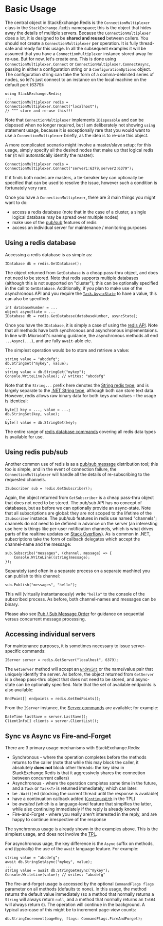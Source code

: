 ﻿Basic Usage
===

The central object in StackExchange.Redis is the `ConnectionMultiplexer` class in the `StackExchange.Redis` namespace; this is the object that hides away the details of multiple servers. Because the `ConnectionMultiplexer` does a lot, it is designed to be **shared and reused** between callers. You should not create a `ConnectionMultiplexer` per operation. It is fully thread-safe and ready for this usage. In all the subsequent examples it will be assumed that you have a `ConnectionMultiplexer` instance stored away for re-use. But for now, let's create one. This is done using `ConnectionMultiplexer.Connect` or `ConnectionMultiplexer.ConnectAsync`, passing in either a configuration string or a `ConfigurationOptions` object. The configuration string can take the form of a comma-delimited series of nodes, so let's just connect to an instance on the local machine on the default port (6379):

    using StackExchange.Redis;
    ...
    ConnectionMultiplexer redis = ConnectionMultiplexer.Connect("localhost");
    // ^^^ store and re-use this!!!

Note that `ConnectionMultiplexer` implements `IDisposable` and can be disposed when no longer required, but I am deliberately not showing `using` statement usage, because it is exceptionally rare that you would want to use a `ConnectionMultiplexer` briefly, as the idea is to re-use this object.

A more complicated scenario might involve a master/slave setup; for this usage, simply specify all the desired nodes that make up that logical redis tier (it will automatically identify the master):

    ConnectionMultiplexer redis = ConnectionMultiplexer.Connect("server1:6379,server2:6379");

If it finds both nodes are masters, a tie-breaker key can optionally be specified that can be used to resolve the issue, however such a condition is fortunately very rare.

Once you have a `ConnectionMultiplexer`, there are 3 main things you might want to do:

- access a redis database (note that in the case of a cluster, a single logical database may be spread over multiple nodes)
- make use of the [pub/sub](http://redis.io/topics/pubsub) features of redis
- access an individual server for maintenance / monitoring purposes

Using a redis database
---

Accessing a redis database is as simple as:

    IDatabase db = redis.GetDatabase();

The object returned from `GetDatabase` is a cheap pass-thru object, and does not need to be stored. Note that redis supports multiple databases (although this is not supported on "cluster"); this can be optionally specified in the call to `GetDatabase`. Additionally, if you plan to make use of the asynchronous API and you require the [`Task.AsyncState`][2] to have a value, this can also be specified:

    int databaseNumber = ...
    object asyncState = ...
    IDatabase db = redis.GetDatabase(databaseNumber, asyncState);

Once you have the `IDatabase`, it is simply a case of using the [redis API](http://redis.io/commands). Note that all methods have both synchronous and asynchronous implementaions. In line with Microsoft's naming guidance, the asynchronous methods all end `...Async(...)`, and are fully `await`-able etc.

The simplest operation would be to store and retrieve a value:

    string value = "abcdefg";
    db.StringSet("mykey", value);
    ...
    string value = db.StringGet("mykey");
    Console.WriteLine(value); // writes: "abcdefg"

Note that the `String...` prefix here denotes the [String redis type](http://redis.io/topics/data-types), and is largely separate to the [.NET String type][3], although both can store text data. However, redis allows raw binary data for both keys and values - the usage is identical:

    byte[] key = ..., value = ...;
    db.StringSet(key, value);
    ...
    byte[] value = db.StringGet(key);

The entire range of [redis database commands](http://redis.io/commands) covering all redis data types is available for use.

Using redis pub/sub
----

Another common use of redis is as a [pub/sub message](http://redis.io/topics/pubsub) distribution tool; this too is simple, and in the event of connection failure, the `ConnectionMultiplexer` will handle all the details of re-subscribing to the requested channels.

    ISubscriber sub = redis.GetSubscriber();

Again, the object returned from `GetSubscriber` is a cheap pass-thru object that does not need to be stored. The pub/sub API has no concept of databases, but as before we can optionally provide an async-state. Note that all subscriptions are global: they are not scoped to the lifetime of the `ISubscriber` instance. The pub/sub features in redis use named "channels"; channels do not need to be defined in advance on the server (an interesting use here is things like per-user notification channels, which is what drives parts of the realtime updates on [Stack Overflow](http://stackoverflow.com)). As is common in .NET, subscriptions take the form of callback delegates which accept the channel-name and the message:

    sub.Subscribe("messages", (channel, message) => {
        Console.WriteLine((string)message);
    });

Separately (and often in a separate process on a separate machine) you can publish to this channel:

    sub.Publish("messages", "hello");

This will (virtually instantaneously) write `"hello"` to the console of the subscribed process. As before, both channel-names and messages can be binary.

Please also see [Pub / Sub Message Order](https://github.com/StackExchange/StackExchange.Redis/blob/master/Docs/PubSubOrder.md) for guidance on sequential versus concurrent message processing.

Accessing individual servers
---

For maintenance purposes, it is sometimes necessary to issue server-specific commands:

    IServer server = redis.GetServer("localhost", 6379);

The `GetServer` method will accept an [`EndPoint`](http://msdn.microsoft.com/en-us/library/system.net.endpoint(v=vs.110).aspx) or the name/value pair that uniquely identify the server. As before, the object returned from `GetServer` is a cheap pass-thru object that does not need to be stored, and async-state can be optionally specified. Note that the set of available endpoints is also available:

    EndPoint[] endpoints = redis.GetEndPoints();

From the `IServer` instance, the [Server commands](http://redis.io/commands#server) are available; for example:

    DateTime lastSave = server.LastSave();
    ClientInfo[] clients = server.ClientList();

Sync vs Async vs Fire-and-Forget
---

There are 3 primary usage mechanisms with StackExchange.Redis:

- Synchronous - where the operation completes before the methods returns to the caller (note that while this may block the caller, it absolutely **does not** block other threads: the key idea in StackExchange.Redis is that it aggressively shares the connection between concurrent callers)
- Asynchronous - where the operation completes some time in the future, and a `Task` or `Task<T>` is returned immediately, which can later:
 - be `.Wait()`ed (blocking the current thread until the response is available)
 - have a continuation callback added ([`ContinueWith`](http://msdn.microsoft.com/en-us/library/system.threading.tasks.task.continuewith(v=vs.110).aspx) in the TPL)
 - be *awaited* (which is a language-level feature that simplfies the latter, while also continuing immediately if the reply is already known)
- Fire-and-Forget - where you really aren't interested in the reply, and are happy to continue irrespective of the response

The synchronous usage is already shown in the examples above. This is the simplest usage, and does not involve the [TPL][1].

For asynchronous uage, the key difference is the `Async` suffix on methods, and (typically) the use of the `await` language feature. For example:

    string value = "abcdefg";
    await db.StringSetAsync("mykey", value);
    ...
    string value = await db.StringGetAsync("mykey");
    Console.WriteLine(value); // writes: "abcdefg"

The fire-and-forget usage is accessed by the optional `CommandFlags flags` parameter on all methods (defaults to none). In this usage, the method returns the default value immediately (so a method that normally returns a `String` will always return `null`, and a method that normally returns an `Int64` will always return `0`). The operation will continue in the background. A typical use-case of this might be to increment page-view counts:

    db.StringIncrement(pageKey, flags: CommandFlags.FireAndForget);




  [1]: http://msdn.microsoft.com/en-us/library/dd460717%28v=vs.110%29.aspx
  [2]: http://msdn.microsoft.com/en-us/library/system.threading.tasks.task.asyncstate(v=vs.110).aspx
  [3]: http://msdn.microsoft.com/en-us/library/system.string(v=vs.110).aspx
